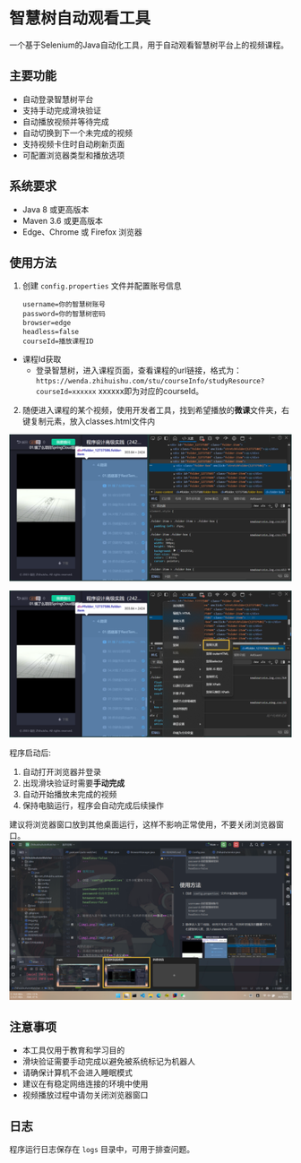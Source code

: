 # 智慧树自动观看工具

一个基于Selenium的Java自动化工具，用于自动观看智慧树平台上的视频课程。

## 主要功能

- 自动登录智慧树平台
- 支持手动完成滑块验证
- 自动播放视频并等待完成
- 自动切换到下一个未完成的视频
- 支持视频卡住时自动刷新页面
- 可配置浏览器类型和播放选项

## 系统要求

- Java 8 或更高版本
- Maven 3.6 或更高版本
- Edge、Chrome 或 Firefox 浏览器

## 使用方法

1. 创建 `config.properties` 文件并配置账号信息
   ```
   username=你的智慧树账号
   password=你的智慧树密码
   browser=edge
   headless=false
   courseId=播放课程ID
   ```
- 课程Id获取
  - 登录智慧树，进入课程页面，查看课程的url链接，格式为： ```https://wenda.zhihuishu.com/stu/courseInfo/studyResource?courseId=xxxxxx``` 
    xxxxxx即为对应的courseId。

2. 随便进入课程的某个视频，使用开发者工具，找到希望播放的**微课**文件夹，右键复制元素，放入classes.html文件内

![img1.png](image/img1.png)


![img2.png](image/img2.png)

程序启动后:
1. 自动打开浏览器并登录
2. 出现滑块验证时需要**手动完成**
3. 自动开始播放未完成的视频
4. 保持电脑运行，程序会自动完成后续操作

建议将浏览器窗口放到其他桌面运行，这样不影响正常使用，不要关闭浏览器窗口。
![img_1.png](image/img_1.png)


## 注意事项

- 本工具仅用于教育和学习目的
- 滑块验证需要手动完成以避免被系统标记为机器人
- 请确保计算机不会进入睡眠模式
- 建议在有稳定网络连接的环境中使用
- 视频播放过程中请勿关闭浏览器窗口

## 日志

程序运行日志保存在 `logs` 目录中，可用于排查问题。